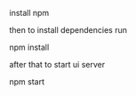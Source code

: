 install npm

then to install dependencies run
 
  npm install

after that to start ui server

 npm start

